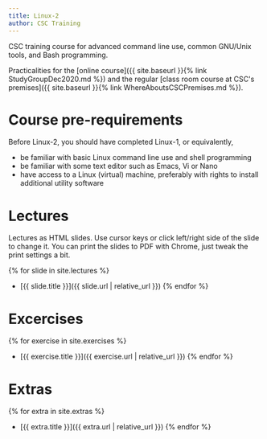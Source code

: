 ```yaml
---
title: Linux-2
author: CSC Training
---
```


CSC training course for advanced command line use, common GNU/Unix
tools, and Bash programming.

Practicalities for the [online course]({{ site.baseurl }}{% link
StudyGroupDec2020.md %}) and the regular [class room course at CSC's
premises]({{ site.baseurl }}{% link WhereAboutsCSCPremises.md %}).


# Course pre-requirements

Before Linux-2, you should have completed Linux-1, or
equivalently,

- be familiar with basic Linux command line use and shell programming
- be familiar with some text editor such as Emacs, Vi or Nano
- have access to a Linux (virtual) machine, preferably with rights to
  install additional utility software


# Lectures

Lectures as HTML slides. Use cursor keys or click left/right side of
the slide to change it. You can print the slides to PDF with Chrome,
just tweak the print settings a bit.

{% for slide in site.lectures %}
- [{{ slide.title }}]({{ slide.url | relative_url }})
{% endfor %}


# Excercises

{% for exercise in site.exercises %}
- [{{ exercise.title }}]({{ exercise.url | relative_url }})
{% endfor %}


# Extras

{% for extra in site.extras %}
- [{{ extra.title }}]({{ extra.url | relative_url }})
{% endfor %}
